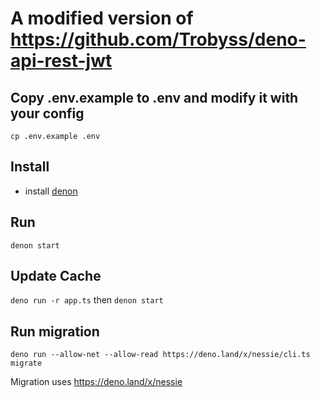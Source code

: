 # A modified version of https://github.com/Trobyss/deno-api-rest-jwt

## Copy .env.example to .env and modify it with your config

`cp .env.example .env`

## Install

- install [denon](https://deno.land/x/denon/)

## Run

`denon start`

## Update Cache

`deno run -r app.ts` then `denon start`

## Run migration

`deno run --allow-net --allow-read https://deno.land/x/nessie/cli.ts migrate`

Migration uses https://deno.land/x/nessie